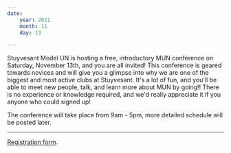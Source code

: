 ```yaml
---
date:
    year: 2021
    month: 11
    day: 13

---
```

Stuyvesant Model UN is hosting a free, introductory MUN conference on Saturday, November 13th, and you are all invited! 
This conference is geared towards novices and will give you a glimpse into why we are one of the biggest and most active clubs at Stuyvesant. It's a lot of fun, and you'll be able to meet new people, talk, and learn more about MUN by going!! There is no experience or knowledge required, and we'd really appreciate it if you anyone who could signed up!

The conference will take place from 9am - 5pm, more detailed schedule will be posted later.
___
[Registration form](https://forms.gle/xbi6ymB2ogAav9x99).
